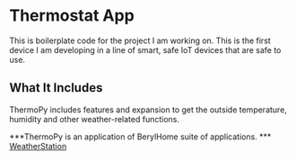 # Thermostat App

This is boilerplate code for the project I am working on. This is the first device I am developing in a line of smart, safe IoT devices that are safe to use.

## What It Includes

ThermoPy includes features and expansion to get the outside temperature, humidity and other weather-related functions. 


***ThermoPy is an application of BerylHome suite of applications. ***
[WeatherStation](https://beryl.home/weather-station)
